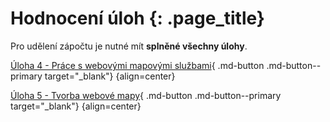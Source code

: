 
# Hodnocení úloh {: .page_title}

Pro udělení zápočtu je nutné mít __splněné všechny úlohy__. 

[Úloha 4 - Práce s webovými mapovými službami](https://docs.google.com/spreadsheets/d/1oa_5s2p5B-eIXSad0H14NJTzTYX3YhDc9FUlwDHvrrc/edit?gid=0#gid=0){ .md-button .md-button--primary target="_blank"}
{align=center}

[Úloha 5 - Tvorba webové mapy](https://docs.google.com/spreadsheets/d/1oa_5s2p5B-eIXSad0H14NJTzTYX3YhDc9FUlwDHvrrc/edit?gid=1732083778#gid=1732083778){ .md-button .md-button--primary target="_blank"}
{align=center}


<!--
<iframe src="https://docs.google.com/spreadsheets/d/1RBCJ99r4Xq0sgOieYuvZmkfEJvFj48Goe-jzcNbt9sA?rm=minimal" width="100%" height="2350" frameBorder="0"></iframe>
-->
<!-- TABULKA BEZ INTERAKCE -->
<!--    <iframe src="https://docs.google.com/spreadsheets/d/1RBCJ99r4Xq0sgOieYuvZmkfEJvFj48Goe-jzcNbt9sA/htmlview" width="100%" height="1000"></iframe>    -->

